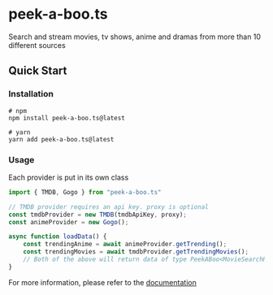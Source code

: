 # peek-a-boo.ts
Search and stream movies, tv shows, anime and dramas from more than 10 different sources

## Quick Start
### Installation
```
# npm
npm install peek-a-boo.ts@latest

# yarn
yarn add peek-a-boo.ts@latest
```
### Usage
Each provider is put in its own class
```ts
import { TMDB, Gogo } from "peek-a-boo.ts"

// TMDB provider requires an api key. proxy is optional
const tmdbProvider = new TMDB(tmdbApiKey, proxy);
const animeProvider = new Gogo();

async function loadData() {
    const trendingAnime = await animeProvider.getTrending();
    const trendingMovies = await tmdbProvider.getTrendingMovies();
    // Both of the above will return data of type PeekABoo<MovieSearchResult[]>
}
```

For more information, please refer to the [documentation](/docs/globals.md)
